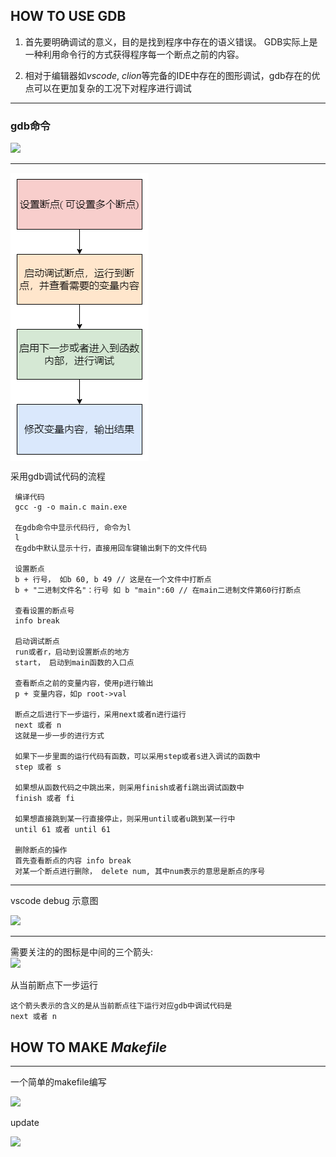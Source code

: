 ## HOW TO USE GDB
1. 首先要明确调试的意义，目的是找到程序中存在的语义错误。
GDB实际上是一种利用命令行的方式获得程序每一个断点之前的内容。


2. 相对于编辑器如*vscode*,  *clion*等完备的IDE中存在的图形调试，gdb存在的优点可以在更加复杂的工况下对程序进行调试
----
### gdb命令

<image src="image/gdb_command.png">

----

<p><img src="image\breakpoint_loop.png" align="middle" /></p>

采用gdb调试代码的流程

     编译代码
     gcc -g -o main.c main.exe

     在gdb命令中显示代码行, 命令为l
     l
     在gdb中默认显示十行，直接用回车键输出剩下的文件代码

     设置断点
     b + 行号， 如b 60, b 49 // 这是在一个文件中打断点
     b + "二进制文件名"：行号 如 b "main":60 // 在main二进制文件第60行打断点

     查看设置的断点号
     info break

     启动调试断点
     run或者r，启动到设置断点的地方
     start， 启动到main函数的入口点

     查看断点之前的变量内容，使用p进行输出
     p + 变量内容，如p root->val

     断点之后进行下一步运行，采用next或者n进行运行
     next 或者 n
     这就是一步一步的进行方式

     如果下一步里面的运行代码有函数，可以采用step或者s进入调试的函数中
     step 或者 s

     如果想从函数代码之中跳出来，则采用finish或者fi跳出调试函数中
     finish 或者 fi

     如果想直接跳到某一行直接停止，则采用until或者u跳到某一行中
     until 61 或者 until 61

     删除断点的操作
     首先查看断点的内容 info break
     对某一个断点进行删除， delete num, 其中num表示的意思是断点的序号




-----

vscode debug 示意图

<image src="image/vs_debug.png">

-----
需要关注的的图标是中间的三个箭头:  
<image src="image/vs_debug_next.png">

从当前断点下一步运行

    这个箭头表示的含义的是从当前断点往下运行对应gdb中调试代码是
    next 或者 n
        

## HOW TO MAKE *Makefile*

-----
一个简单的makefile编写

<image src="image/makefile_exp.png">


update

<image src="image/makefile_exp_2.png">

